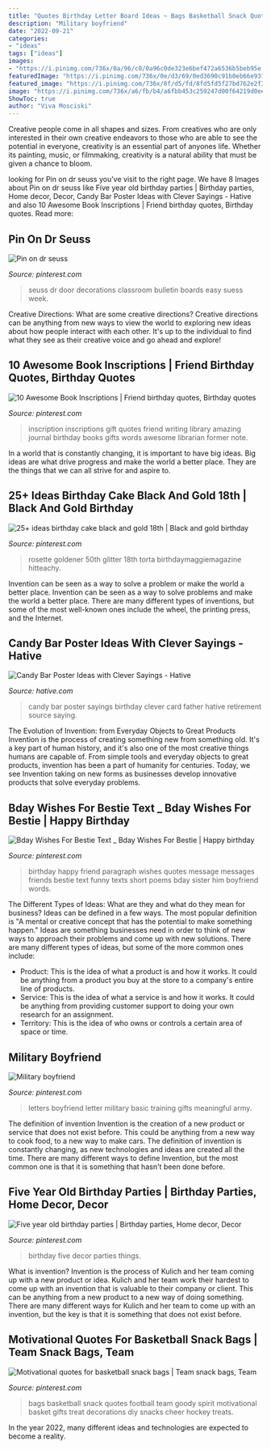 ```yaml
---
title: "Quotes Birthday Letter Board Ideas ~ Bags Basketball Snack Quotes Football Team Goody Spirit Motivational Basket Gifts Treat Decorations Diy Snacks Cheer Hockey Treats"
description: "Military boyfriend"
date: "2022-09-21"
categories:
- "ideas"
tags: ["ideas"]
images:
- "https://i.pinimg.com/736x/0a/96/c0/0a96c0de323e6bef472a6536b5beb95e.jpg"
featuredImage: "https://i.pinimg.com/736x/0e/d3/69/0ed3690c91b0eb66e93140f5dcce3cec--menu.jpg"
featured_image: "https://i.pinimg.com/736x/8f/d5/fd/8fd5fd5f27bd762e2f371e14c871f134--snack-bags-treat-bags.jpg"
image: "https://i.pinimg.com/736x/a6/fb/b4/a6fbb453c259247d00f64219d0ee4024.jpg"
ShowToc: true
author: "Viva Mosciski"
---
```



Creative people come in all shapes and sizes. From creatives who are only interested in their own creative endeavors to those who are able to see the potential in everyone, creativity is an essential part of anyones life. Whether its painting, music, or filmmaking, creativity is a natural ability that must be given a chance to bloom.

	

		
looking for Pin on dr seuss you've visit to the right page. We have 8 Images about Pin on dr seuss like Five year old birthday parties | Birthday parties, Home decor, Decor, Candy Bar Poster Ideas with Clever Sayings - Hative and also 10 Awesome Book Inscriptions | Friend birthday quotes, Birthday quotes. Read more:
		
    
## Pin On Dr Seuss

<img loading=lazy src="https://i.pinimg.com/736x/a6/fb/b4/a6fbb453c259247d00f64219d0ee4024.jpg" onerror="this.onerror=null;this.src='https://tse4.mm.bing.net/th?id=OIP.BSEkP6xXWWE44v-ntUpHawHaJ3&amp;pid=15.1';" alt="Pin on dr seuss">

_Source: pinterest.com_

>seuss dr door decorations classroom bulletin boards easy suess week. 

	

Creative Directions: What are some creative directions?
Creative directions can be anything from new ways to view the world to exploring new ideas about how people interact with each other. It's up to the individual to find what they see as their creative voice and go ahead and explore!

    
## 10 Awesome Book Inscriptions | Friend Birthday Quotes, Birthday Quotes

<img loading=lazy src="https://i.pinimg.com/736x/0e/d3/69/0ed3690c91b0eb66e93140f5dcce3cec--menu.jpg" onerror="this.onerror=null;this.src='https://tse3.mm.bing.net/th?id=OIP.wY1xkrnk8vR1m4N3Qg05IAHaJ4&amp;pid=15.1';" alt="10 Awesome Book Inscriptions | Friend birthday quotes, Birthday quotes">

_Source: pinterest.com_

>inscription inscriptions gift quotes friend writing library amazing journal birthday books gifts words awesome librarian former note. 

	

In a world that is constantly changing, it is important to have big ideas. Big ideas are what drive progress and make the world a better place. They are the things that we can all strive for and aspire to.

    
## 25+ Ideas Birthday Cake Black And Gold 18th | Black And Gold Birthday

<img loading=lazy src="https://i.pinimg.com/736x/0a/96/c0/0a96c0de323e6bef472a6536b5beb95e.jpg" onerror="this.onerror=null;this.src='https://tse4.mm.bing.net/th?id=OIP.jyTGaFP7AGqsXVjtEK4AlgAAAA&amp;pid=15.1';" alt="25+ ideas birthday cake black and gold 18th | Black and gold birthday">

_Source: pinterest.com_

>rosette goldener 50th glitter 18th torta birthdaymaggiemagazine hitteachy. 

	

Invention can be seen as a way to solve a problem or make the world a better place.
Invention can be seen as a way to solve problems and make the world a better place. There are many different types of inventions, but some of the most well-known ones include the wheel, the printing press, and the Internet.

    
## Candy Bar Poster Ideas With Clever Sayings - Hative

<img loading=lazy src="https://hative.com/wp-content/uploads/2015/01/candy-bar-sayings/12-candy-bar-saying-ideas.jpg" onerror="this.onerror=null;this.src='https://tse2.mm.bing.net/th?id=OIP.xXtAGYzQS3vZBkdTWtcs0wHaJ4&amp;pid=15.1';" alt="Candy Bar Poster Ideas with Clever Sayings - Hative">

_Source: hative.com_

>candy bar poster sayings birthday clever card father hative retirement source saying. 

	

The Evolution of Invention: from Everyday Objects to Great Products
Invention is the process of creating something new from something old. It's a key part of human history, and it's also one of the most creative things humans are capable of. From simple tools and everyday objects to great products, invention has been a part of humanity for centuries. Today, we see Invention taking on new forms as businesses develop innovative products that solve everyday problems.

    
## Bday Wishes For Bestie Text _ Bday Wishes For Bestie | Happy Birthday

<img loading=lazy src="https://i.pinimg.com/736x/ec/49/67/ec4967af09d039edd474960e07b38e7f.jpg" onerror="this.onerror=null;this.src='https://tse4.mm.bing.net/th?id=OIP.O3AoI_4oTNIY9hRvYSjg4wHaL2&amp;pid=15.1';" alt="Bday Wishes For Bestie Text _ Bday Wishes For Bestie | Happy birthday">

_Source: pinterest.com_

>birthday happy friend paragraph wishes quotes message messages friends bestie text funny texts short poems bday sister him boyfriend words. 

	

The Different Types of Ideas: What are they and what do they mean for business?
Ideas can be defined in a few ways. The most popular definition is "A mental or creative concept that has the potential to make something happen." Ideas are something businesses need in order to think of new ways to approach their problems and come up with new solutions. 
There are many different types of ideas, but some of the more common ones include: 
- Product: This is the idea of what a product is and how it works. It could be anything from a product you buy at the store to a company's entire line of products. 
- Service: This is the idea of what a service is and how it works. It could be anything from providing customer support to doing your own research for an assignment. 
- Territory: This is the idea of who owns or controls a certain area of space or time.

    
## Military Boyfriend

<img loading=lazy src="https://i.pinimg.com/736x/a4/60/1f/a4601fcd80bfe0ea342dab79b087093e.jpg" onerror="this.onerror=null;this.src='https://tse4.mm.bing.net/th?id=OIP.lvFiKt8JsQVqtqZjEeY66wHaJ3&amp;pid=15.1';" alt="Military boyfriend">

_Source: pinterest.com_

>letters boyfriend letter military basic training gifts meaningful army. 

	

The definition of invention
Invention is the creation of a new product or service that does not exist before. This could be anything from a new way to cook food, to a new way to make cars. The definition of invention is constantly changing, as new technologies and ideas are created all the time. There are many different ways to define Invention, but the most common one is that it is something that hasn't been done before.

    
## Five Year Old Birthday Parties | Birthday Parties, Home Decor, Decor

<img loading=lazy src="https://i.pinimg.com/736x/2a/19/56/2a195617901a841c0dcf7b93eff6e5f4.jpg" onerror="this.onerror=null;this.src='https://tse3.mm.bing.net/th?id=OIP.UHRclgKWnr2Bg0BLPDSaQgHaJ3&amp;pid=15.1';" alt="Five year old birthday parties | Birthday parties, Home decor, Decor">

_Source: pinterest.com_

>birthday five decor parties things. 

	

What is invention?
Invention is the process of Kulich and her team coming up with a new product or idea. Kulich and her team work their hardest to come up with an invention that is valuable to their company or client. This can be anything from a new product to a new way of doing something. There are many different ways for Kulich and her team to come up with an invention, but the key is that it is something that does not exist before.

    
## Motivational Quotes For Basketball Snack Bags | Team Snack Bags, Team

<img loading=lazy src="https://i.pinimg.com/736x/8f/d5/fd/8fd5fd5f27bd762e2f371e14c871f134--snack-bags-treat-bags.jpg" onerror="this.onerror=null;this.src='https://tse1.mm.bing.net/th?id=OIP.Y6TLmSuSfR1EnMr6TAgc-AHaJ3&amp;pid=15.1';" alt="Motivational quotes for basketball snack bags | Team snack bags, Team">

_Source: pinterest.com_

>bags basketball snack quotes football team goody spirit motivational basket gifts treat decorations diy snacks cheer hockey treats. 

	

In the year 2022, many different ideas and technologies are expected to become a reality.


